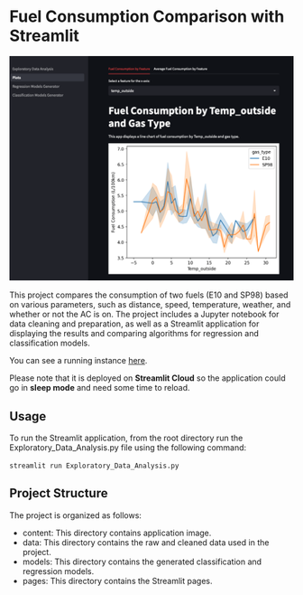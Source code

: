 # Fuel Consumption Comparison with Streamlit

![Application Screen](content/application-screen.png)

This project compares the consumption of two fuels (E10 and SP98) based on various parameters, such as distance, speed, temperature, weather, and whether or not the AC is on. The project includes a Jupyter notebook for data cleaning and preparation, as well as a Streamlit application for displaying the results and comparing algorithms for regression and classification models.

You can see a running instance [here](https://gas-eda-fabio1623.streamlit.app).

Please note that it is deployed on **Streamlit Cloud** so the application could go in **sleep mode** and need some time to reload.

## Usage

To run the Streamlit application, from the root directory run the Exploratory_Data_Analysis.py file using the following command:

`streamlit run Exploratory_Data_Analysis.py`

## Project Structure

The project is organized as follows:

- content: This directory contains application image.
- data: This directory contains the raw and cleaned data used in the project.
- models: This directory contains the generated classification and regression models.
- pages: This directory contains the Streamlit pages.